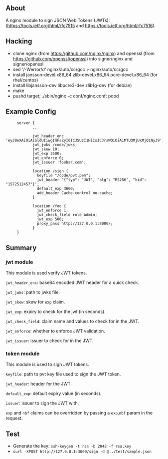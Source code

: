 
## About ##

A nginx module to sign JSON Web Tokens (JWTs):  (https://tools.ietf.org/html/rfc7515 and https://tools.ietf.org/html/rfc7516).

## Hacking ##

- clone nginx (from https://github.com/nginx/nginx) and openssl (from https://github.com/openssl/openssl) into signer/nginx and signer/openssl
- sed '/-Werror/d' nginx/auto/cc/gcc > nginx/auto/cc/gcc
- install jansson-devel.x86_64 zlib-devel.x86_64 pcre-devel.x86_64 (for rhel/centos)
- install libjansson-dev libpcre3-dev zlib1g-dev (for debian)
- make
- pushd target; ./sbin/nginx -c conf/nginx.conf; popd

## Example Config ##

```
     server {
            ...

            jwt_header_enc  'eyJ0eXAiOiAiSldUIiwgImFsZyI6ICJSUzI1NiIsICJraWQiOiAiMTU3MjUxMjQ1NyJ9';
	        jwt_jwks /code/jwks;
            jwt_skew 10;
	        jwt_exp 3600;
            jwt_enforce 0;
            jwt_issuer 'foobar.com';

            location /sign {
              keyfile "/code/pvt.pem";
              jwt_header '{"typ": "JWT", "alg": "RS256", "kid": "1572512457"}';
              default_exp 3600;
              add_header Cache-control no-cache;
            }

            location /foo {
              jwt_enforce 1;
              jwt_check_field role Admin;
              jwt_exp 500;
              proxy_pass http://127.0.0.1:8000/;
            }
     }
```

## Summary ##

### jwt module ###

This module is used verify JWT tokens.

`jwt_header_enc`: base64 encoded JWT header for a quick check.

`jwt_jwks`: path to jwks file.

`jwt_skew`: skew for `exp` claim.

`jwt_exp`: expiry to check for the jwt (in seconds).

`jwt_check_field`: claim name and values to check for in the JWT.

`jwt_enforce`: whether to enforce JWT validation.

`jwt_issuer`: issuer to check for in the JWT.

### token module ###

This module is used to sign JWT tokens.

`keyfile`: path to pvt key file used to sign the JWT token.

`jwt_header`: header for the JWT.

`default_exp`: default expiry value (in seconds).

`issuer`: issuer to sign the JWT with.

`exp` and `nbf` claims can be overridden by passing a `exp`,`nbf` param in the request.

## Test ##

- Generate the key: `ssh-keygen -t rsa -b 2048 -f rsa.key`
- `curl -XPOST http://127.0.0.1:3000/sign -d @../test/sample.json`
